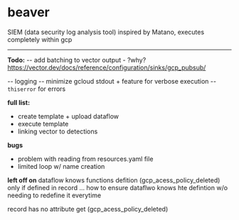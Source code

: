 # beaver

SIEM (data security log analysis tool)
inspired by Matano, executes completely within gcp

----

**Todo:**
-- add batching to vector output - ?why?
https://vector.dev/docs/reference/configuration/sinks/gcp_pubsub/

-- logging
-- minimize gcloud stdout + feature for verbose execution
-- `thiserror` for errors

**full list:** 
- create template + upload dataflow 
- execute template
- linking vector to detections

**bugs**
- problem with reading from resources.yaml file
- limited loop w/ name creation



**left off on**
dataflow knows functions defition (gcp_acess_policy_deleted) only if defined in record ...
how to ensure dataflwo knows hte defintion w/o needing to redefine it everytime

record has no attribute get (gcp_acess_policy_deleted)
